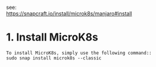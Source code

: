 see:    
    https://snapcraft.io/install/microk8s/manjaro#install
    
# 1. Install MicroK8s
    To install MicroK8s, simply use the following command::     
    sudo snap install microk8s --classic
    
